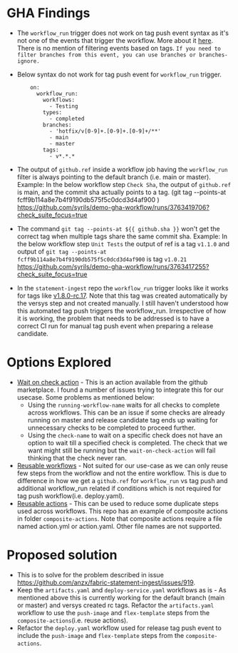 # GHA Findings
* The `workflow_run` trigger does not work on tag push event syntax as it's not one of the events that trigger the workflow. More about it [here](https://docs.github.com/en/actions/learn-github-actions/events-that-trigger-workflows#workflow_run). 
  There is no mention of filtering events based on tags. `If you need to filter branches from this event, you can use branches or branches-ignore.`
* Below syntax do not work for tag push event for `workflow_run` trigger. 
    ```
        on:
          workflow_run:
            workflows:
              - Testing
            types:
              - completed
            branches:
              - 'hotfix/v[0-9]+.[0-9]+.[0-9]+/**'
              - main
              - master
            tags:
              - v*.*.*
    ```
* The output of `github.ref` inside a workflow job having the `workflow_run` filter is always pointing to the default branch (i.e. main or master).  
  Example: In the below workflow step `Check Sha`, the output of `github.ref` is main, and the commit sha actually points to a tag. (git tag --points-at fcff9b114a8e7b4f9190db575f5c0dcd3d4af900 )
  https://github.com/syrils/demo-gha-workflow/runs/3763419706?check_suite_focus=true
  
* The command `git tag --points-at ${{ github.sha }}` won't get the correct tag when multiple tags share the same commit sha. 
  Example: In the below workflow step `Unit Tests` the output of ref is a tag `v1.1.0` and output of `git tag --points-at fcff9b114a8e7b4f9190db575f5c0dcd3d4af900` is tag `v1.0.21`
  https://github.com/syrils/demo-gha-workflow/runs/3763417255?check_suite_focus=true
  
* In the `statement-ingest` repo the `workflow_run` trigger looks like it works for tags like [v1.8.0-rc.17](https://github.com/anzx/fabric-statement-ingest/releases/tag/v1.8.0-rc.17). Note that
  this tag was created automatically by the versys step and not created manually. I still haven't understood how this automated tag push triggers the workflow_run. Irrespective of how it is working, the problem that needs to be addressed is 
  to have a correct CI run for manual tag push event when preparing a release candidate.
 
# Options Explored
- [Wait on check action](https://github.com/marketplace/actions/wait-on-check) - This is an action available from the github marketplace. I found a number of issues trying to integrate this for our usecase. Some problems as mentioned below:
   * Using the `running-workflow-name` waits for all checks to complete across workflows. This can be an issue if some checks are already running on master and release candidate tag ends up waiting for unnecessary checks to be completed to proceed further. 
   * Using the `check-name` to wait on a specific check does not have an option to wait till a specified check is completed. The check that we want might still be running but the `wait-on-check-action` will fail thinking that the check never ran.
- [Reusable workflows](https://docs.github.com/en/actions/learn-github-actions/reusing-workflows)  - Not suited for our use-case as we can only reuse few steps from the workflow and not the entire workflow. This is due to difference in how we get a `github.ref` for `workflow_run` vs tag push and additional workflow_run related if conditions
  which is not required for tag push workflow(i.e. deploy.yaml).
- [Reusable actions](https://github.blog/changelog/2021-08-25-github-actions-reduce-duplication-with-action-composition) - This can be used to reduce some duplicate steps used across workflows. This repo has an example of composite actions in folder `composite-actions`. Note that composite actions require 
  a file named action.yml or action.yaml. Other file names are not supported.

# Proposed solution
* This is to solve for the problem described in issue https://github.com/anzx/fabric-statement-ingest/issues/919.
* Keep the `artifacts.yaml` and `deploy-service.yaml` workflows as is - As mentioned above this is currently working for the default branch (main or master) and versys created rc tags. Refactor the `artifacts.yaml` workflow to use the `push-image` and `flex-template`
  steps from the `composite-actions`(i.e. reuse actions).
* Refactor the `deploy.yaml` workflow used for release tag push event to include the `push-image` and `flex-template` steps from the `composite-actions`.